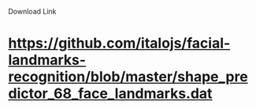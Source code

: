 Download Link 

# https://github.com/italojs/facial-landmarks-recognition/blob/master/shape_predictor_68_face_landmarks.dat
